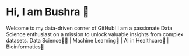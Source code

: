 # Hi, I am Bushra 👋
Welcome to my data-driven corner of GitHub! I am a passionate Data Science enthusiast on a mission to unlock valuable insights from complex datasets.
Data Science👩‍💻 | Machine Learning🤖 | AI in Healthcare🧠 | Bioinformatics🧬